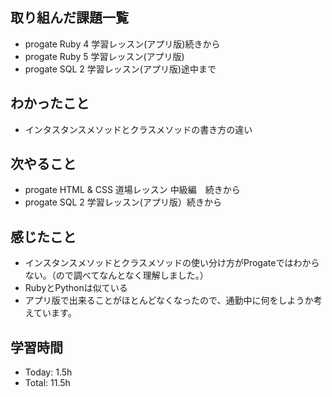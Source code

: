 ## 取り組んだ課題一覧
- progate Ruby 4 学習レッスン(アプリ版)続きから
- progate Ruby 5 学習レッスン(アプリ版)
- progate SQL 2 学習レッスン(アプリ版)途中まで
## わかったこと
- インタスタンスメソッドとクラスメソッドの書き方の違い
## 次やること
- progate HTML & CSS 道場レッスン 中級編　続きから
- progate SQL 2 学習レッスン(アプリ版）続きから
## 感じたこと
- インスタンスメソッドとクラスメソッドの使い分け方がProgateではわからない。（ので調べてなんとなく理解しました。）
- RubyとPythonは似ている
- アプリ版で出来ることがほとんどなくなったので、通勤中に何をしようか考えています。
## 学習時間
- Today: 1.5h
- Total: 11.5h